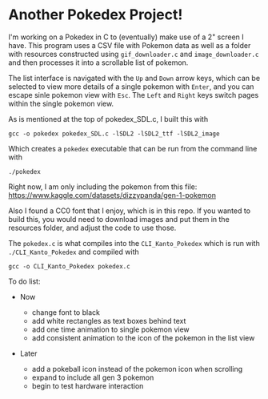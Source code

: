 # Another Pokedex Project!
I'm working on a Pokedex in C to (eventually) make use of a 2" screen I have. This program uses a CSV file with Pokemon data as well as a folder with resources constructed using `gif_downloader.c` and `image_downloader.c` and then processes it into a scrollable list of pokemon.

The list interface is navigated with the `Up` and `Down` arrow keys, which can be selected to view more details of a single pokemon with `Enter`, and you can escape sinle pokemon view with `Esc`. The `Left` and `Right` keys switch pages within the single pokemon view.

As is mentioned at the top of pokedex_SDL.c, I built this with 
```
gcc -o pokedex pokedex_SDL.c -lSDL2 -lSDL2_ttf -lSDL2_image
```
Which creates a `pokedex` executable that can be run from the command line with
```
./pokedex
```
Right now, I am only including the pokemon from this file: https://www.kaggle.com/datasets/dizzypanda/gen-1-pokemon

Also I found a CC0 font that I enjoy, which is in this repo. If you wanted to build this, you would need to download images and put them in the resources folder, and adjust the code to use those.

The `pokedex.c` is what compiles into the `CLI_Kanto_Pokedex` which is run with `./CLI_Kanto_Pokedex` and compiled with 
```
gcc -o CLI_Kanto_Pokedex pokedex.c
```
To do list:
 * Now
   - change font to black
   - add white rectangles as text boxes behind text
   - add one time animation to single pokemon view
   - add consistent animation to the icon of the pokemon in the list view
   
 * Later
   - add a pokeball icon instead of the pokemon icon when scrolling
   - expand to include all gen 3 pokemon
   - begin to test hardware interaction
